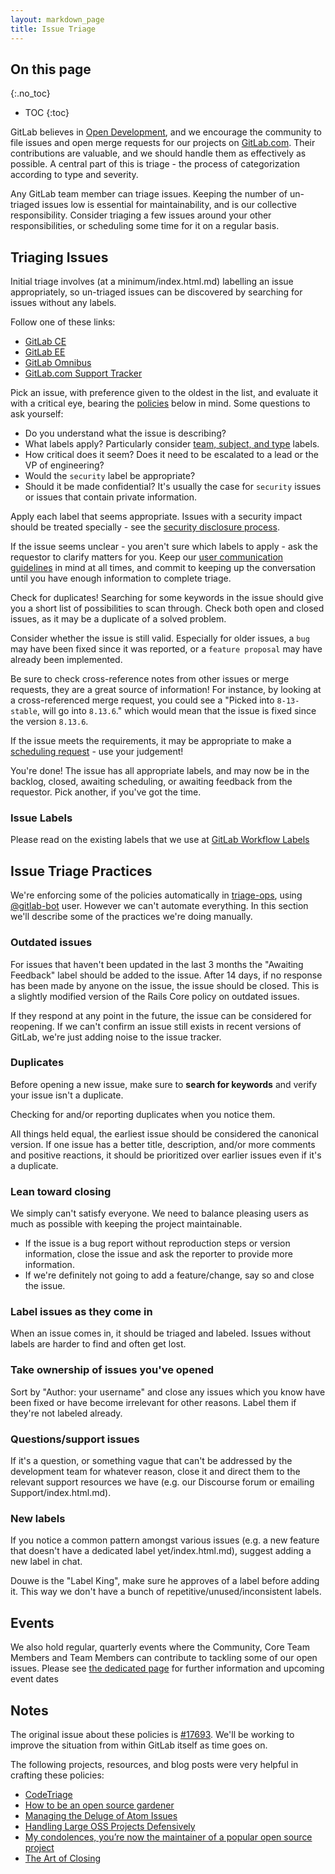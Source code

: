```yaml
---
layout: markdown_page
title: Issue Triage
---
```


## On this page
{:.no_toc}

- TOC
{:toc}

GitLab believes in [Open Development][open-development], and we encourage the community to file issues and open merge requests for our projects on [GitLab.com](https://gitlab.com/groups/gitlab-org/index.html.md). Their contributions are valuable, and we should handle them as effectively as possible. A central part of this is triage - the process of categorization according to type and severity.

Any GitLab team member can triage issues. Keeping the number of un-triaged issues low is essential for maintainability, and is our collective responsibility. Consider triaging a few issues around your other responsibilities, or scheduling some time for it on a regular basis.

## Triaging Issues

Initial triage involves (at a minimum/index.html.md) labelling an issue appropriately, so un-triaged issues can be discovered by searching for issues without any labels.

Follow one of these links:

* [GitLab CE][ce-issues-query]
* [GitLab EE][ee-issues-query]
* [GitLab Omnibus][omnibus-issues-query]
* [GitLab.com Support Tracker][support-issues-query]

Pick an issue, with preference given to the oldest in the list, and evaluate it with a critical eye, bearing the [policies](#policies/index.html.md) below in mind. Some questions to ask yourself:

* Do you understand what the issue is describing?
* What labels apply? Particularly consider [team, subject, and type](https://gitlab.com/gitlab-org/gitlab-ce/blob/master/CONTRIBUTING.md#workflow-labels/index.html.md) labels.
* How critical does it seem? Does it need to be escalated to a lead or the VP of engineering?
* Would the `security` label be appropriate?
* Should it be made confidential? It's usually the case for `security` issues or
  issues that contain private information.

Apply each label that seems appropriate. Issues with a security impact should be treated specially - see the [security disclosure process](https://github.com/daijapan/test/tree/master/support/channels/#security-disclosures/index.html.md).

If the issue seems unclear - you aren't sure which labels to apply - ask the requestor to clarify matters for you. Keep our [user communication guidelines](https://github.com/daijapan/test/tree/master/communication/#user-communication-guidelines/index.html.md) in mind at all times, and commit to keeping up the conversation until you have enough information to complete triage.

Check for duplicates! Searching for some keywords in the issue should give you a short list of possibilities to scan through. Check both open and closed issues, as it may be a duplicate of a solved problem.

Consider whether the issue is still valid. Especially for older issues, a `bug` may have been fixed since it was reported, or a `feature proposal` may have already been implemented.

Be sure to check cross-reference notes from other issues or merge requests, they are a great source of information! For instance, by looking at a cross-referenced merge request, you could see a "Picked into `8-13-stable`, will go into `8.13.6`." which would mean that the issue is fixed since the version `8.13.6`.

If the issue meets the requirements, it may be appropriate to make a [scheduling request](https://github.com/daijapan/test/tree/master/engineering/workflow/#scheduling-issues/index.html.md) - use your judgement!

You're done! The issue has all appropriate labels, and may now be in the backlog, closed, awaiting scheduling, or awaiting feedback from the requestor. Pick another, if you've got the time.

### Issue Labels

Please read on the existing labels that we use at [GitLab Workflow Labels](https://gitlab.com/gitlab-org/gitlab-ce/blob/master/CONTRIBUTING.md#workflow-labels/index.html.md)

## Issue Triage Practices

We're enforcing some of the policies automatically in [triage-ops](
https://gitlab.com/gitlab-org/quality/triage-ops/index.html.md), using
[@gitlab-bot](https://gitlab.com/gitlab-bot/index.html.md) user. However we can't automate
everything. In this section we'll describe some of the practices we're
doing manually.

### Outdated issues

For issues that haven't been updated in the last 3 months the "Awaiting Feedback" label should be added to the issue. After 14 days, if no response has been made by anyone on the issue, the issue should be closed. This is a slightly modified version of the Rails Core policy on outdated issues.

If they respond at any point in the future, the issue can be considered for reopening. If we can't confirm an issue still exists in recent versions of GitLab, we're just adding noise to the issue tracker.

### Duplicates

Before opening a new issue, make sure to **search for keywords** and verify your issue isn't a duplicate.

Checking for and/or reporting duplicates when you notice them.

All things held equal, the earliest issue should be considered the canonical version. If one issue has a better title, description, and/or more comments and positive reactions, it should be prioritized over earlier issues even if it's a duplicate.

### Lean toward closing

We simply can't satisfy everyone. We need to balance pleasing users as much as possible with keeping the project maintainable.

- If the issue is a bug report without reproduction steps or version information, close the issue and ask the reporter to provide more information.
- If we're definitely not going to add a feature/change, say so and close the issue.

### Label issues as they come in

When an issue comes in, it should be triaged and labeled. Issues without labels are harder to find and often get lost.

### Take ownership of issues you've opened

Sort by "Author: your username" and close any issues which you know have been fixed or have become irrelevant for other reasons. Label them if they're not labeled already.

### Questions/support issues

If it's a question, or something vague that can't be addressed by the development team for whatever reason, close it and direct them to the relevant support resources we have (e.g. our Discourse forum or emailing Support/index.html.md).

### New labels

If you notice a common pattern amongst various issues (e.g. a new feature that doesn't have a dedicated label yet/index.html.md), suggest adding a new label in chat.

Douwe is the "Label King", make sure he approves of a label before adding it. This way we don't have a bunch of repetitive/unused/inconsistent labels.

## Events

We also hold regular, quarterly events where the Community, Core Team Members and Team Members can contribute to tackling some of our open issues. Please see [the dedicated page](/community/issue-bash/index.html.md) for further information and upcoming event dates

## Notes

The original issue about these policies is [#17693][17693]. We'll be working to improve the situation from within GitLab itself as time goes on.

The following projects, resources, and blog posts were very helpful in crafting these policies:

- [CodeTriage][code-triage]
- [How to be an open source gardener][open-source-gardener]
- [Managing the Deluge of Atom Issues][atom-issues]
- [Handling Large OSS Projects Defensively][handling-big-projects]
- [My condolences, you’re now the maintainer of a popular open source project][my-condolences]
- [The Art of Closing][art-of-closing]

[open-development]: /2015/12/16/improving-open-development-for-everyone/
[ce-issues-query]: https://gitlab.com/gitlab-org/gitlab-ce/issues?scope=all&state=opened&utf8=%E2%9C%93&label_name%5B%5D=No+Label&assignee_id=0
[ee-issues-query]: https://gitlab.com/gitlab-org/gitlab-ee/issues?scope=all&state=opened&utf8=%E2%9C%93&label_name%5B%5D=No+Label&assignee_id=0
[omnibus-issues-query]: https://gitlab.com/gitlab-org/omnibus-gitlab/issues?scope=all&state=opened&utf8=%E2%9C%93&label_name%5B%5D=No+Label&assignee_id=0
[support-issues-query]: https://gitlab.com/gitlab-com/support-forum/issues?scope=all&state=opened&utf8=%E2%9C%93&label_name%5B%5D=No+Label&assignee_id=0
[17693]: https://gitlab.com/gitlab-org/gitlab-ce/issues/17693
[code-triage]: https://www.codetriage.com/
[open-source-gardener]: http://words.steveklabnik.com/how-to-be-an-open-source-gardener
[atom-issues]: http://blog.atom.io/2016/04/19/managing-the-deluge-of-atom-issues.html
[handling-big-projects]: http://artsy.github.io/blog/2016/07/03/handling-big-projects/
[my-condolences]: https://runcommand.io/2016/06/26/my-condolences-youre-now-the-maintainer-of-a-popular-open-source-project/
[art-of-closing]: https://blog.jessfraz.com/post/the-art-of-closing/
